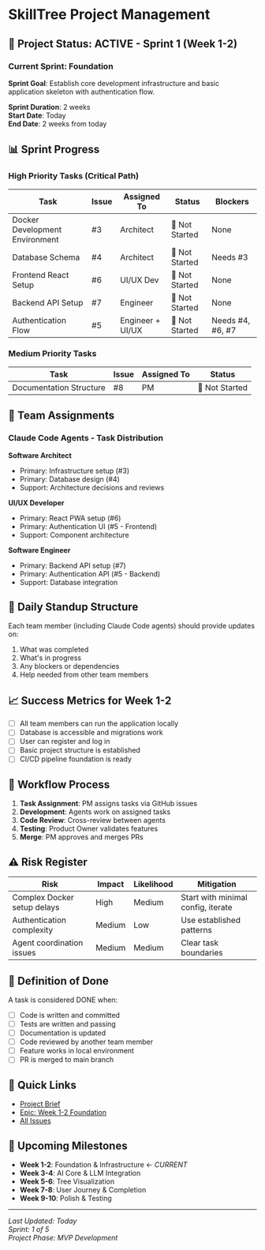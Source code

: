 # SkillTree Project Management

## 🎯 Project Status: ACTIVE - Sprint 1 (Week 1-2)

### Current Sprint: Foundation
**Sprint Goal**: Establish core development infrastructure and basic application skeleton with authentication flow.

**Sprint Duration**: 2 weeks  
**Start Date**: Today  
**End Date**: 2 weeks from today

## 📊 Sprint Progress

### High Priority Tasks (Critical Path)
| Task | Issue | Assigned To | Status | Blockers |
|------|-------|-------------|---------|----------|
| Docker Development Environment | #3 | Architect | 🔴 Not Started | None |
| Database Schema | #4 | Architect | 🔴 Not Started | Needs #3 |
| Frontend React Setup | #6 | UI/UX Dev | 🔴 Not Started | None |
| Backend API Setup | #7 | Engineer | 🔴 Not Started | None |
| Authentication Flow | #5 | Engineer + UI/UX | 🔴 Not Started | Needs #4, #6, #7 |

### Medium Priority Tasks
| Task | Issue | Assigned To | Status |
|------|-------|-------------|---------|
| Documentation Structure | #8 | PM | 🔴 Not Started |

## 👥 Team Assignments

### Claude Code Agents - Task Distribution

**Software Architect**
- Primary: Infrastructure setup (#3)
- Primary: Database design (#4)
- Support: Architecture decisions and reviews

**UI/UX Developer**
- Primary: React PWA setup (#6)
- Primary: Authentication UI (#5 - Frontend)
- Support: Component architecture

**Software Engineer**
- Primary: Backend API setup (#7)
- Primary: Authentication API (#5 - Backend)
- Support: Database integration

## 🚦 Daily Standup Structure

Each team member (including Claude Code agents) should provide updates on:
1. What was completed
2. What's in progress
3. Any blockers or dependencies
4. Help needed from other team members

## 📈 Success Metrics for Week 1-2

- [ ] All team members can run the application locally
- [ ] Database is accessible and migrations work
- [ ] User can register and log in
- [ ] Basic project structure is established
- [ ] CI/CD pipeline foundation is ready

## 🔄 Workflow Process

1. **Task Assignment**: PM assigns tasks via GitHub issues
2. **Development**: Agents work on assigned tasks
3. **Code Review**: Cross-review between agents
4. **Testing**: Product Owner validates features
5. **Merge**: PM approves and merges PRs

## ⚠️ Risk Register

| Risk | Impact | Likelihood | Mitigation |
|------|--------|------------|------------|
| Complex Docker setup delays | High | Medium | Start with minimal config, iterate |
| Authentication complexity | Medium | Low | Use established patterns |
| Agent coordination issues | Medium | Medium | Clear task boundaries |

## 📝 Definition of Done

A task is considered DONE when:
- [ ] Code is written and committed
- [ ] Tests are written and passing
- [ ] Documentation is updated
- [ ] Code reviewed by another team member
- [ ] Feature works in local environment
- [ ] PR is merged to main branch

## 🔗 Quick Links

- [Project Brief](./SkillTree%20-%20Project%20Brief%20v2.0.md)
- [Epic: Week 1-2 Foundation](https://github.com/ShapedTime/skill-tree/issues/2)
- [All Issues](https://github.com/ShapedTime/skill-tree/issues)

## 📅 Upcoming Milestones

- **Week 1-2**: Foundation & Infrastructure ← *CURRENT*
- **Week 3-4**: AI Core & LLM Integration
- **Week 5-6**: Tree Visualization
- **Week 7-8**: User Journey & Completion
- **Week 9-10**: Polish & Testing

---

*Last Updated: Today*  
*Sprint: 1 of 5*  
*Project Phase: MVP Development*